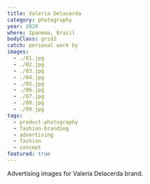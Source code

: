 ```yaml
---
title: Valeria Delacerda
category: photography
year: 2020
where: Ipanema, Brazil
bodyClass: grid2
catch: personal work by
images:
  - ./01.jpg
  - ./02.jpg
  - ./03.jpg
  - ./04.jpg
  - ./05.jpg
  - ./06.jpg
  - ./07.jpg
  - ./08.jpg
  - ./09.jpg
tags:
  - product-photography
  - fashion-branding
  - advertising
  - fashion
  - concept
featured: true
---
```


Advertising images for Valeria Delacerda brand.
